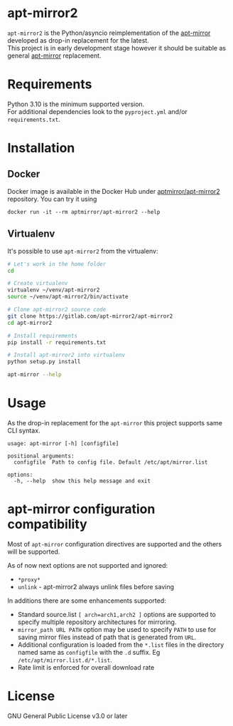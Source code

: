 # apt-mirror2

`apt-mirror2` is the Python/asyncio reimplementation of the [apt-mirror](https://github.com/apt-mirror/apt-mirror) developed as drop-in replacement for the latest.  
This project is in early development stage however it should be suitable as general [apt-mirror](https://github.com/apt-mirror/apt-mirror) replacement.

# Requirements

Python 3.10 is the minimum supported version.  
For additional dependencies look to the `pyproject.yml` and/or `requirements.txt`.

# Installation
## Docker

Docker image is available in the Docker Hub under [aptmirror/apt-mirror2](https://hub.docker.com/repository/docker/aptmirror/apt-mirror2) repository.
You can try it using

```
docker run -it --rm aptmirror/apt-mirror2 --help
```

## Virtualenv

It's possible to use `apt-mirror2` from the virtualenv:

```bash
# Let's work in the home folder
cd

# Create virtualenv
virtualenv ~/venv/apt-mirror2
source ~/venv/apt-mirror2/bin/activate

# Clone apt-mirror2 source code
git clone https://gitlab.com/apt-mirror2/apt-mirror2
cd apt-mirror2

# Install requirements
pip install -r requirements.txt

# Install apt-mirror2 into virtualenv
python setup.py install

apt-mirror --help
```

# Usage

As the drop-in replacement for the `apt-mirror` this project supports same CLI syntax.

```
usage: apt-mirror [-h] [configfile]

positional arguments:
  configfile  Path to config file. Default /etc/apt/mirror.list

options:
  -h, --help  show this help message and exit
```

# apt-mirror configuration compatibility

Most of `apt-mirror` configuration directives are supported and the others will be supported.

As of now next options are not supported and ignored:

- `*proxy*`
- `unlink` - apt-mirror2 always unlink files before saving

In additions there are some enhancements supported:

- Standard source.list `[ arch=arch1,arch2 ]` options are supported to specify multiple repository architectures for mirroring.
- `mirror_path URL PATH` option may be used to specify `PATH` to use for saving mirror files instead of path that is generated from `URL`.
- Additional configuration is loaded from the `*.list` files in the directory named same as `configfile` with the `.d` suffix. Eg `/etc/apt/mirror.list.d/*.list`.
- Rate limit is enforced for overall download rate

# License

GNU General Public License v3.0 or later
